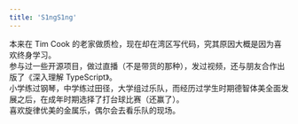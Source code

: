 ```yaml
---
title: 'S1ngS1ng'
---
```


本来在 Tim Cook 的老家做质检，现在却在湾区写代码，究其原因大概是因为喜欢终身学习。\
参与过一些开源项目，做过直播（不是带货的那种），发过视频，还与朋友合作出版了《深入理解 TypeScript》。\
小学练过钢琴，中学练过田径，大学组过乐队，而经历过学生时期德智体美全面发展之后，在成年时期选择了打台球比赛（还赢了）。\
喜欢旋律优美的金属乐，偶尔会去看乐队的现场。
